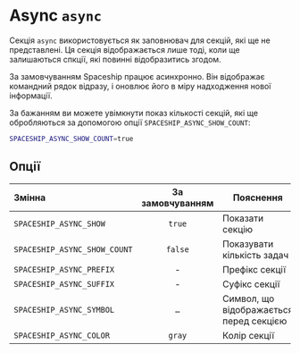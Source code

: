 # Async `async`

Секція `async` використовується як заповнювач для секцій, які ще не представлені. Ця секція відображається лише тоді, коли ще залишаються спкції, які повинні відобразитись згодом.

За замовчуванням Spaceship працює асинхронно. Він відображає командний рядок відразу, і оновлює його в міру надходження нової інформації.

За бажанням ви можете увімкнути показ кількості секцій, які ще обробляються за допомогою опції `SPACESHIP_ASYNC_SHOW_COUNT`:

```sh title=".zshrc"
SPACESHIP_ASYNC_SHOW_COUNT=true
```

## Опції

| Змінна                       | За замовчуванням | Пояснення                               |
|:---------------------------- |:----------------:| --------------------------------------- |
| `SPACESHIP_ASYNC_SHOW`       |      `true`      | Показати секцію                         |
| `SPACESHIP_ASYNC_SHOW_COUNT` |     `false`      | Показувати кількість задач              |
| `SPACESHIP_ASYNC_PREFIX`     |        -         | Префікс секції                          |
| `SPACESHIP_ASYNC_SUFFIX`     |        -         | Суфікс секції                           |
| `SPACESHIP_ASYNC_SYMBOL`     |       `…`        | Символ, що відображається перед секцією |
| `SPACESHIP_ASYNC_COLOR`      |      `gray`      | Колір секції                            |

